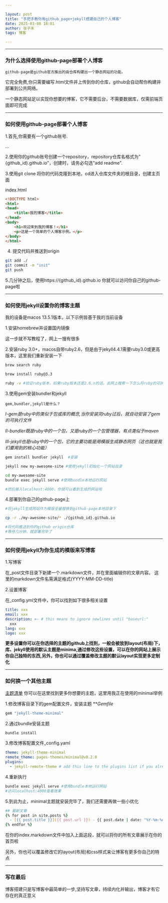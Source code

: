```yaml
---

layout: post
title: "手把手教你用github_page+jekyll搭建自己的个人博客"
date: 2025-03-08 18:01
author: 张子禾
tags: 博客

---
```


---
### 为什么选择使用github-page部署个人博客

```
github-page是github官方推出的由仓库构建出一个静态网站的功能。
```

它完全免费,你只需要编写.html文件并上传到你的仓库，github会自动帮你构建并部署到公共网络。

一个静态网站足以实现你想要的博客，它不需要后台，不需要数据库，仅需前端页面即可完成

---
### 如何使用github-page部署个人博客

1.首先,你需要有一个github账号.

...

2.使用你的github账号创建一个repository，repository仓库名格式为"{github_id}.github.io"，创建时，请务必勾选"add readme".

3.使用git clone 将你的代码克隆到本地，cd进入仓库文件夹的根目录，创建主页面

index.html
```html
<!DOCTYPE html>
<html>
<head>
    <title>我的博客</title>
</head>
<body>
    <h1>欢迎来到我的博客！</h1>
    <p>这是一个简单的个人博客示例。</p>
</body>
</html>
```

4. 提交代码并推送到origin
```zsh
git add ./ 
git commit -m "init"
git push
```

5.几分钟之后，使用https://{github_id}.github.io 你就可以访问你自己的github-page啦


---
### 如何使用jekyll设置你的博客主题

我的设备是macos 13.5.1版本，以下示例皆基于我的当前设备

1.安装homebrew并设置国内镜像

这一步就不写教程了，网上一搜有很多

2.安装ruby 3.0+，macos自带ruby2.6，但是由于jekyll4.4.1需要ruby3.0或更高版本，这里我们重新安装一下

```zsh
brew search ruby

brew install ruby@3.3

ruby -v #验证ruby版本，如果ruby版本还是2.6.n的话，去网上搜索一下怎么将ruby的可执行文件链接到@3.3版本
```

3.使用gem安装bundler和jekyll

```
gem,bundler,jekyll是什么？
```

*I-gem是ruby中的类似于包或库的概念,当你安装完ruby过后，就自动安装了gem的可执行文件*

*II-bundler既是ruby中的一个包，又是ruby的一个包管理器，有点类似于maven*

*III-jekyll也是ruby中的一个包，它的主要功能是用模版生成静态网页（这也就是我们要用到的核心功能）*

```zsh
gem install bundler jekyll  #安装

jekyll new my-awesome-site #使用jekyll初始化一个网站目录

cd my-awesome-site
bundle exec jekyll serve #使用bundle本地运行网站

#然后输入localhost:4000，你就可以看到生成的网站啦
```
4.部署到你自己的github-page上
```zsh
#将jekyll生成网站作为模版全量替换到github-page本地目录下

cp -r ./my-awesome-site/* ./{github_id}.github.io

#将代码推送到你的github origin仓库
#等待几分钟，就部署完毕了
```

---
### 如何使用jekyll为你生成的模版来写博客
1.写博客

在_post文件目录下新建一个.markdown文件，并在里面编辑你的文章内容。
这里的markdown文件名需满足格式(YYYY-MM-DD-title)

2.设置博客

在_config.yml文件中，你可以找到如下很多相关设置
```yml
title: xxx
email: xxx
description: >- # this means to ignore newlines until "baseurl:"
  xxx
lang: xxx
logo: xxx
```

**更多设置你可以在你选择的主题的github上找到，一般会被放到layout(布局)下，库、jekyll使用的默认主题是minima,通过修改这些设置，可以在你的网站上展示你自己独特的东西,另外，你也可以通过覆盖修改主题的默认layout实现更多定制化**

---

### 如何换一个其他主题
[主题清单](https://github.com/topics/jekyll-theme)
你可以在这里找到更多你想要的主题，这里用我正在使用的minimal举例

1.修改博客目录下的gem配置文件，安装主题
***Gemfile*
```zsh
gem "jekyll-theme-minimal"

```

2.通过bundle安装主题
```zsh
bundle install
```
3.修改博客配置文件_config.yaml
```yaml
theme: jekyll-theme-minimal
remote_theme: pages-themes/minimal@v0.2.0
plugins:
  - jekyll-remote-theme # add this line to the plugins list if you already have one
```

4.重新执行
```zsh
bundle exec jekyll serve #使用bundle本地运行网站
#访问localhost:4000查看效果
```
5.到此为止，minimal主题就安装完毕了，我们还需要再做一些小优化
```zsh
## 最新文章
{% for post in site.posts %}
  - [{{ post.title }}]({{ post.url }}) - {{ post.date | date: "%Y-%m-%d" }}
{% endfor %}
```
在你的index.markdown文件中加入上面这段，就可以将你的所有文章展示在你的首页啦

另外，你也可以覆盖修改它的layout(布局)和css样式来让博客有更多你自己的特点

---
### 写在最后

博客搭建只是写博客中最简单的一步,坚持写文章，持续内化并输出，博客才有它存在的真正意义
